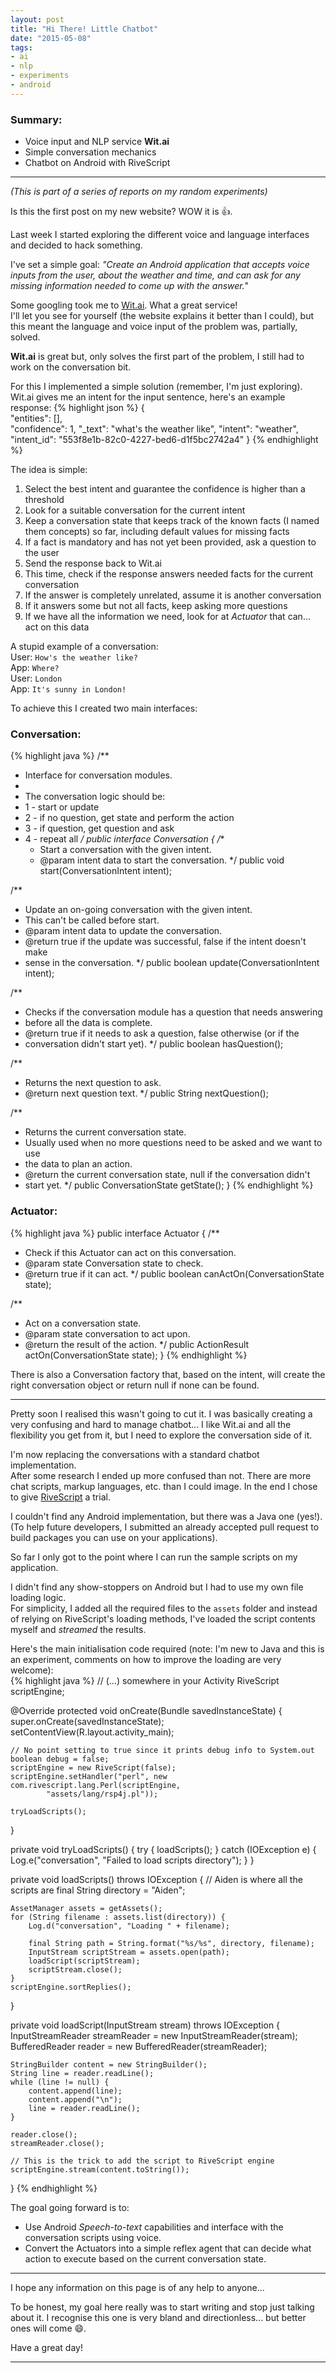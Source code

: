```yaml
---
layout: post
title: "Hi There! Little Chatbot"
date: "2015-05-08"
tags:
- ai
- nlp
- experiments
- android
---
```


### Summary:
* Voice input and NLP service **Wit.ai**  
* Simple conversation mechanics  
* Chatbot on Android with RiveScript  

---
_(This is part of a series of reports on my random experiments)_  

Is this the first post on my new website? WOW it is :thumbsup:.  

Last week I started exploring the different voice and language interfaces and
decided to hack something.  

I've set a simple goal: _"Create an Android application that accepts voice
inputs from the user, about the weather and time, and can ask for any missing
information needed to come up with the answer."_  

Some googling took me to [Wit.ai](https://wit.ai/). What a great service!  
I'll let you see for yourself (the website explains it better than I could), but
this meant the language and voice input of the problem was, partially, solved.  

**Wit.ai** is great but, only solves the first part of the problem, I still had
to work on the conversation bit.

For this I implemented a simple solution (remember, I'm just exploring).  
Wit.ai gives me an intent for the input sentence, here's an example response:
{% highlight json %}
{  
  "entities": [],  
  "confidence": 1,
  "_text": "what's the weather like",
  "intent": "weather",
  "intent_id": "553f8e1b-82c0-4227-bed6-d1f5bc2742a4"
}
{% endhighlight %}

The idea is simple:  

1. Select the best intent and guarantee the confidence is higher than a
threshold  
1. Look for a suitable conversation for the current intent  
1. Keep a conversation state that keeps track of the known facts (I named them
  concepts) so far, including default values for missing facts  
1. If a fact is mandatory and has not yet been provided, ask a question to the
user  
1. Send the response back to Wit.ai  
1. This time, check if the response answers needed facts for the current
conversation  
1. If the answer is completely unrelated, assume it is another conversation  
1. If it answers some but not all facts, keep asking more questions  
1. If we have all the information we need, look for at _Actuator_ that can...
act on this data  

A stupid example of a conversation:  
User: `How's the weather like?`  
App: `Where?`  
User: `London`  
App: `It's sunny in London!`  

To achieve this I created two main interfaces:  

### Conversation:  
{% highlight java %}
/**
 * Interface for conversation modules.
 *
 * The conversation logic should be:
 * 1 - start or update
 * 2 - if no question, get state and perform the action
 * 3 - if question, get question and ask
 * 4 - repeat all
 */
public interface Conversation {
  /**
   * Start a conversation with the given intent.
   * @param intent data to start the conversation.
   */
  public void start(ConversationIntent intent);

  /**
   * Update an on-going conversation with the given intent.
   * This can't be called before start.
   * @param intent data to update the conversation.
   * @return true if the update was successful, false if the intent doesn't make
   * sense in the conversation.
   */
  public boolean update(ConversationIntent intent);

  /**
   * Checks if the conversation module has a question that needs answering
   * before all the data is complete.
   * @return true if it needs to ask a question, false otherwise (or if the
   * conversation didn't start yet).
   */
  public boolean hasQuestion();

  /**
   * Returns the next question to ask.
   * @return next question text.
   */
  public String nextQuestion();

  /**
   * Returns the current conversation state.
   * Usually used when no more questions need to be asked and we want to use
   * the data to plan an action.
   * @return the current conversation state, null if the conversation didn't
   * start yet.
   */
  public ConversationState getState();
}
{% endhighlight %}

### Actuator:  
{% highlight java %}
public interface Actuator {
  /**
   * Check if this Actuator can act on this conversation.
   * @param state Conversation state to check.
   * @return true if it can act.
   */
  public boolean canActOn(ConversationState state);

  /**
   * Act on a conversation state.
   * @param state conversation to act upon.
   * @return the result of the action.
   */
  public ActionResult actOn(ConversationState state);
}
{% endhighlight %}

There is also a Conversation factory that, based on the intent, will create the
right conversation object or return null if none can be found.  

---

Pretty soon I realised this wasn't going to cut it. I was basically creating a
very confusing and hard to manage chatbot... I like Wit.ai and all the
flexibility you get from it, but I need to explore the conversation side of it.  

I'm now replacing the conversations with a standard chatbot implementation.  
After some research I ended up more confused than not. There are more chat
scripts, markup languages, etc. than I could image. In the end I chose to give
[RiveScript](http://www.rivescript.com/) a trial.  

I couldn't find any Android implementation, but there was a Java one (yes!).  
(To help future developers, I submitted an already accepted pull request to
build packages you can use on your applications).  

So far I only got to the point where I can run the sample scripts on my
application.  

I didn't find any show-stoppers on Android but I had to use my own file loading
logic.  
For simplicity, I added all the required files to the `assets` folder and
instead of relying on RiveScript's loading methods, I've loaded the script
contents myself and _streamed_ the results.  

Here's the main initialisation code required (note: I'm new to Java and this is
an experiment, comments on how to improve the loading are very welcome):  
{% highlight java %}
// (...) somewhere in your Activity
RiveScript scriptEngine;

@Override
protected void onCreate(Bundle savedInstanceState) {
    super.onCreate(savedInstanceState);
    setContentView(R.layout.activity_main);

    // No point setting to true since it prints debug info to System.out
    boolean debug = false;
    scriptEngine = new RiveScript(false);
    scriptEngine.setHandler("perl", new com.rivescript.lang.Perl(scriptEngine,
            "assets/lang/rsp4j.pl"));

    tryLoadScripts();
}

private void tryLoadScripts() {
    try {
        loadScripts();
    } catch (IOException e) {
        Log.e("conversation", "Failed to load scripts directory");
    }
}

private void loadScripts() throws IOException {
    // Aiden is where all the scripts are
    final String directory = "Aiden";

    AssetManager assets = getAssets();
    for (String filename : assets.list(directory)) {
        Log.d("conversation", "Loading " + filename);

        final String path = String.format("%s/%s", directory, filename);
        InputStream scriptStream = assets.open(path);
        loadScript(scriptStream);
        scriptStream.close();
    }
    scriptEngine.sortReplies();
}

private void loadScript(InputStream stream) throws IOException {
    InputStreamReader streamReader = new InputStreamReader(stream);
    BufferedReader reader = new BufferedReader(streamReader);

    StringBuilder content = new StringBuilder();
    String line = reader.readLine();
    while (line != null) {
        content.append(line);
        content.append("\n");
        line = reader.readLine();
    }

    reader.close();
    streamReader.close();

    // This is the trick to add the script to RiveScript engine
    scriptEngine.stream(content.toString());
}
{% endhighlight %}

The goal going forward is to:  

* Use Android _Speech-to-text_ capabilities and interface with the conversation
scripts using voice.  
* Convert the Actuators into a simple reflex agent that can decide what action
to execute based on the current conversation state.  

---

I hope any information on this page is of any help to anyone...  

To be honest, my goal here really was to start writing and stop just talking
about it. I recognise this one is very bland and directionless... but better
ones will come :smile:.

Have a great day!  

---
